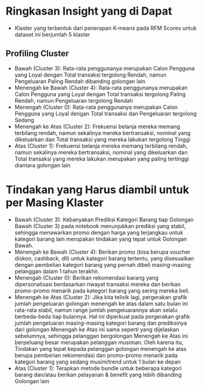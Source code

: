 # Ringkasan Insight yang di Dapat
- Klaster yang terbentuk dari penerapan K-means pada RFM Scores untuk dataset ini berjumlah 5 klaster
## Profiling Cluster
- Bawah (Cluster 3): Rata-rata penggunanya merupakan Calon Pengguna yang Loyal dengan Total transaksi tergolong Rendah, namun Pengeluaran Paling Rendah dibanding golongan lain
- Menengah ke Bawah (Cluster 4): Rata-rata penggunanya merupakan Calon Pengguna yang Loyal dengan Total transaksi tergolong Paling Rendah, namun Pengeluaran tergolong Rendah
- Menengah (Cluster 0): Rata-rata penggunanya merupakan Calon Pengguna yang Loyal dengan Total transaksi dan Pengeluaran tergolong Sedang
- Menengah ke Atas (Cluster 2): Frekuensi belanja mereka memang terbilang rendah, namun sekalinya mereka bertransaksi, nominal yang dikeluarkan dan Total transaksi yang mereka lakukan tergolong Tinggi
- Atas (Cluster 1): Frekuensi belanja mereka memang terbilang rendah, namun sekalinya mereka bertransaksi, nominal yang dikeluarkan dan Total transaksi yang mereka lakukan merupakan yang paling tertinggi diantara golongan lain

# Tindakan yang Harus diambil untuk per Masing Klaster
- Bawah (Cluster 3):
Kebanyakan Prediksi Kategori Barang tiap Golongan Bawah (Cluster 3) pada notebook menunjukkan prediksi yang stabil, sehingga menawarkan promo dengan harga yang terjangkau untuk kategori barang lain merupakan tindakan yang tepat untuk Golongan Bawah.
- Menengah ke Bawah (Cluster 4):
Berikan promo (bisa berupa voucher diskon, cashback, dll) untuk kategori barang tertentu, yang disesuaikan dengan pembelian kategori barang yang pernah dibeli masing-masing pelanggan dalam 1 tahun terakhir.
- Menengah (Cluster 0):
Berikan rekomendasi barang yang dipersonalisasi berdasarkan riwayat transaksi mereka dan berikan promo-promo menarik pada kategori barang yang sering mereka beli.
- Menengah ke Atas (Cluster 2):
Jika kita telisik lagi, pergerakan grafik jumlah pengeluaran golongan menengah ke atas dalam satu bulan ini rata-rata stabil, namun range jumlah pengeluarannya akan selalu berbeda-beda tiap bulannya.
Hal ini diperkuat pada pergerakan grafik jumlah pengeluaran masing-masing kategori barang dan prediksinya dari golongan Menengah ke Atas ini sama seperti yang dijelaskan sebelumnya, sehingga pelanggan bergolongan Menengah ke Atas ini berpeluang besar merupakan pelanggan musiman.
Oleh karena itu, Tindakan yang tepat kepada pelanggan golongan menengah ke atas berupa pemberian rekomendasi dan promo-promo menarik pada kategori barang yang sedang musim/trend untuk 1 bulan ke depan
- Atas (Cluster 1):
Terapkan metode bundle untuk beberapa kategori barang dan/atau berikan pelayanan & benefit yang lebih dibanding Golongan lain
